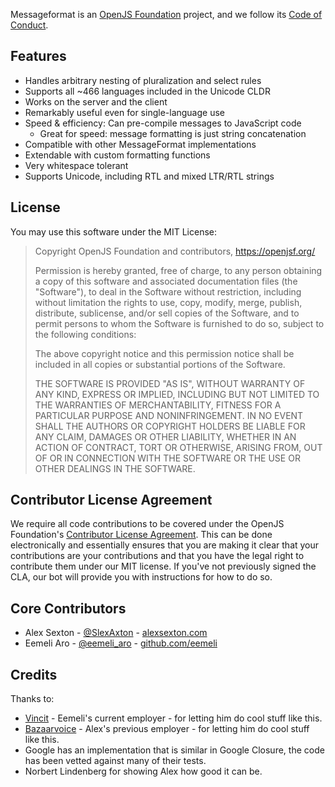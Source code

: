 Messageformat is an [OpenJS Foundation](https://openjsf.org) project, and we follow its [Code of Conduct](https://github.com/openjs-foundation/cross-project-council/blob/master/CODE_OF_CONDUCT.md).

## Features

- Handles arbitrary nesting of pluralization and select rules
- Supports all ~466 languages included in the Unicode CLDR
- Works on the server and the client
- Remarkably useful even for single-language use
- Speed & efficiency: Can pre-compile messages to JavaScript code
  - Great for speed: message formatting is just string concatenation
- Compatible with other MessageFormat implementations
- Extendable with custom formatting functions
- Very whitespace tolerant
- Supports Unicode, including RTL and mixed LTR/RTL strings

## License

You may use this software under the MIT License:

> Copyright OpenJS Foundation and contributors, <https://openjsf.org/>
>
> Permission is hereby granted, free of charge, to any person obtaining
> a copy of this software and associated documentation files (the
> "Software"), to deal in the Software without restriction, including
> without limitation the rights to use, copy, modify, merge, publish,
> distribute, sublicense, and/or sell copies of the Software, and to
> permit persons to whom the Software is furnished to do so, subject to
> the following conditions:
>
> The above copyright notice and this permission notice shall be
> included in all copies or substantial portions of the Software.
>
> THE SOFTWARE IS PROVIDED "AS IS", WITHOUT WARRANTY OF ANY KIND,
> EXPRESS OR IMPLIED, INCLUDING BUT NOT LIMITED TO THE WARRANTIES OF
> MERCHANTABILITY, FITNESS FOR A PARTICULAR PURPOSE AND
> NONINFRINGEMENT. IN NO EVENT SHALL THE AUTHORS OR COPYRIGHT HOLDERS BE
> LIABLE FOR ANY CLAIM, DAMAGES OR OTHER LIABILITY, WHETHER IN AN ACTION
> OF CONTRACT, TORT OR OTHERWISE, ARISING FROM, OUT OF OR IN CONNECTION
> WITH THE SOFTWARE OR THE USE OR OTHER DEALINGS IN THE SOFTWARE.

## Contributor License Agreement

We require all code contributions to be covered under the OpenJS Foundation's [Contributor License Agreement](https://js.foundation/CLA/). This can be done electronically and essentially ensures that you are making it clear that your contributions are your contributions and that you have the legal right to contribute them under our MIT license. If you've not previously signed the CLA, our bot will provide you with instructions for how to do so.

## Core Contributors

- Alex Sexton - [@SlexAxton](http://twitter.com/SlexAxton) - [alexsexton.com](http://alexsexton.com/)
- Eemeli Aro - [@eemeli_aro](http://twitter.com/eemeli_aro) - [github.com/eemeli](https://github.com/eemeli)

## Credits

Thanks to:

- [Vincit](https://vincit.fi/en/) - Eemeli's current employer - for letting him do cool stuff like this.
- [Bazaarvoice](https://github.com/Bazaarvoice) - Alex's previous employer - for letting him do cool stuff like this.
- Google has an implementation that is similar in Google Closure, the code has been vetted against many of their tests.
- Norbert Lindenberg for showing Alex how good it can be.
